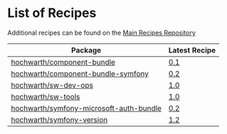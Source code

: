# List of Recipes

Additional recipes can be found on the [Main Recipes Repository](https://github.com/symfony/recipes/blob/flex/main/RECIPES.md)

| Package | Latest Recipe |
| --- | --- |
| [hochwarth/component-bundle](https://packagist.org/packages/hochwarth/component-bundle) | [0.1](hochwarth/component-bundle/0.1) |
| [hochwarth/component-bundle-symfony](https://packagist.org/packages/hochwarth/component-bundle-symfony) | [0.2](hochwarth/component-bundle-symfony/0.2) |
| [hochwarth/sw-dev-ops](https://packagist.org/packages/hochwarth/sw-dev-ops) | [1.0](hochwarth/sw-dev-ops/1.0) |
| [hochwarth/sw-tools](https://packagist.org/packages/hochwarth/sw-tools) | [1.0](hochwarth/sw-tools/1.0) |
| [hochwarth/symfony-microsoft-auth-bundle](https://packagist.org/packages/hochwarth/symfony-microsoft-auth-bundle) | [0.2](hochwarth/symfony-microsoft-auth-bundle/0.2) |
| [hochwarth/symfony-version](https://packagist.org/packages/hochwarth/symfony-version) | [1.2](hochwarth/symfony-version/1.2) |